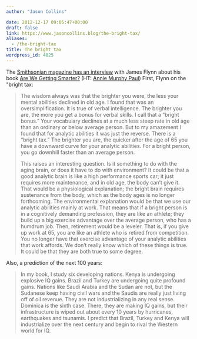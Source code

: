 ```yaml
---
author: "Jason Collins"

date: 2012-12-17 09:05:47+00:00
draft: false
link: https://www.jasoncollins.blog/the-bright-tax/
aliases:
  - /the-bright-tax
title: The bright tax
wordpress_id: 4825
---
```


The [Smithsonian magazine has an interview](http://www.smithsonianmag.com/science-nature/Are-You-Smarter-Than-Your-Grandfather-Probably-Not-181842991.html?c=y&page=1) with James Flynn about his book [Are We Getting Smarter?](https://www.jasoncollins.blog/flynns-are-we-getting-smarter/) (HT: [Annie Murphy Paul](http://anniemurphypaul.com/2012/12/why-were-doing-better-on-iq-tests/)) First, Flynn on the "bright tax:


<blockquote>The wisdom always was that the brighter you were, the less your mental abilities declined in old age. I found that was an oversimplification. It is true of verbal intelligence. The brighter you are, the more you get a bonus for verbal skills. I call that a “bright bonus.” Your vocabulary declines at a much less steep rate in old age than an ordinary or below average person. But to my amazement I found that for analytic abilities it was just the reverse. There is a “bright tax.” The brighter you are, the quicker after the age of 65 you have a downward curve for your analytic abilities. For a bright person, you go downhill faster than an average person.

This raises an interesting question. Is it something to do with the aging brain, or does it have to do with environment? It could be that a good analytic brain is like a high performance sports car; it just requires more maintenance, and in old age, the body can’t give it. That would be a physiological explanation; the bright brain requires sustenance from the body, which as the body ages is no longer forthcoming. The environmental explanation would be that we use our analytic abilities mainly at work. That means that if a bright person is in a cognitively demanding profession, they are like an athlete; they build up a big exercise advantage over the average person, who has a humdrum job. Then, retirement would be a leveler. That is, if you give up work at 65, you are like an athlete who is retired from competition. You no longer have that exercise advantage of your analytic abilities that work affords. We don’t really know which of these things is true. It could be that they are both true to some degree.</blockquote>


Also, a prediction of the next 100 years:


<blockquote>In my book, I study six developing nations. Kenya is undergoing explosive IQ gains. Brazil and Turkey are undergoing quite profound gains. Nations like Saudi Arabia and the Sudan are not, but the Sudanese keep having civil wars and the Saudis are really just living off of oil revenue. They are not industrializing in any real sense. Dominica is the sixth case. There, they are making IQ gains, but their infrastructure is wiped out about every 10 years by hurricanes, earthquakes and tsunamis. I predict that Brazil, Turkey and Kenya will industrialize over the next century and begin to rival the Western world for IQ.</blockquote>
